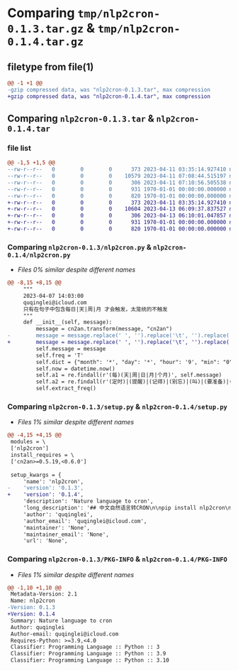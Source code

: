 # Comparing `tmp/nlp2cron-0.1.3.tar.gz` & `tmp/nlp2cron-0.1.4.tar.gz`

## filetype from file(1)

```diff
@@ -1 +1 @@
-gzip compressed data, was "nlp2cron-0.1.3.tar", max compression
+gzip compressed data, was "nlp2cron-0.1.4.tar", max compression
```

## Comparing `nlp2cron-0.1.3.tar` & `nlp2cron-0.1.4.tar`

### file list

```diff
@@ -1,5 +1,5 @@
--rw-r--r--   0        0        0      373 2023-04-11 03:35:14.927410 nlp2cron-0.1.3/README.md
--rw-r--r--   0        0        0    10579 2023-04-11 07:08:44.515197 nlp2cron-0.1.3/nlp2cron.py
--rw-r--r--   0        0        0      306 2023-04-11 07:10:56.505538 nlp2cron-0.1.3/pyproject.toml
--rw-r--r--   0        0        0      931 1970-01-01 00:00:00.000000 nlp2cron-0.1.3/setup.py
--rw-r--r--   0        0        0      820 1970-01-01 00:00:00.000000 nlp2cron-0.1.3/PKG-INFO
+-rw-r--r--   0        0        0      373 2023-04-11 03:35:14.927410 nlp2cron-0.1.4/README.md
+-rw-r--r--   0        0        0    10604 2023-04-13 06:09:37.837527 nlp2cron-0.1.4/nlp2cron.py
+-rw-r--r--   0        0        0      306 2023-04-13 06:10:01.047857 nlp2cron-0.1.4/pyproject.toml
+-rw-r--r--   0        0        0      931 1970-01-01 00:00:00.000000 nlp2cron-0.1.4/setup.py
+-rw-r--r--   0        0        0      820 1970-01-01 00:00:00.000000 nlp2cron-0.1.4/PKG-INFO
```

### Comparing `nlp2cron-0.1.3/nlp2cron.py` & `nlp2cron-0.1.4/nlp2cron.py`

 * *Files 0% similar despite different names*

```diff
@@ -8,15 +8,15 @@
     """
     2023-04-07 14:03:00
     quqinglei@icloud.com
     只有在句子中包含每日|天|周|月 才会触发，太笼统的不触发
     """
     def __init__(self, message):
         message = cn2an.transform(message, "cn2an")
-        message = message.replace(' ', '').replace('\t', '').replace('到', '-')
+        message = message.replace(' ', '').replace('\t', '').replace('到', '-').replace('星期', '周')
         self.message = message
         self.freq = 'T'
         self.dict = {"month": '*', "day": '*', "hour": '9', "min": "0", "week": "*"}
         self.now = datetime.now()
         self.a1 = re.findall(r'(每)(天|周|日|月|个月)', self.message)
         self.a2 = re.findall(r'(定时)|(提醒)|(记得)|(别忘)|(叫)|(要准备)|(提前)|(要去)|(下周)|(本周)|(后天)|(下个月)|(小时)', self.message)
         self.extract_freq()
```

### Comparing `nlp2cron-0.1.3/setup.py` & `nlp2cron-0.1.4/setup.py`

 * *Files 1% similar despite different names*

```diff
@@ -4,15 +4,15 @@
 modules = \
 ['nlp2cron']
 install_requires = \
 ['cn2an>=0.5.19,<0.6.0']
 
 setup_kwargs = {
     'name': 'nlp2cron',
-    'version': '0.1.3',
+    'version': '0.1.4',
     'description': 'Nature language to cron',
     'long_description': '## 中文自然语言转CRON\n\npip install nlp2cron\n\n```python\nfrom nlp2cron import nlp2cron\ncron = nlp2cron("每天10点25分叫我去买菜")\n\n```\n\n你会得到一个`cron`表达式. 目前代码写的有点乱, 但只要不太随意的自然语言都可以解决\n代码里面有一些例子, 详细看代码啦. 代码写的比较随意, 如果要求高请不要用啦.\n\n',
     'author': 'quqinglei',
     'author_email': 'quqinglei@icloud.com',
     'maintainer': 'None',
     'maintainer_email': 'None',
     'url': 'None',
```

### Comparing `nlp2cron-0.1.3/PKG-INFO` & `nlp2cron-0.1.4/PKG-INFO`

 * *Files 1% similar despite different names*

```diff
@@ -1,10 +1,10 @@
 Metadata-Version: 2.1
 Name: nlp2cron
-Version: 0.1.3
+Version: 0.1.4
 Summary: Nature language to cron
 Author: quqinglei
 Author-email: quqinglei@icloud.com
 Requires-Python: >=3.9,<4.0
 Classifier: Programming Language :: Python :: 3
 Classifier: Programming Language :: Python :: 3.9
 Classifier: Programming Language :: Python :: 3.10
```

